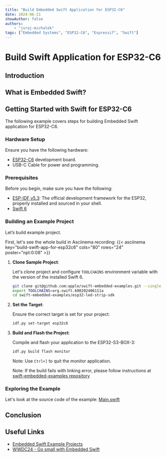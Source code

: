 ```yaml
---
title: "Build Embedded Swift Application for ESP32-C6"
date: 2024-06-21
showAuthor: false
authors:
    - "juraj-michalek"
tags: ["Embedded Systems", "ESP32-C6", "Espressif", "Swift"]
---
```


# Build Swift Application for ESP32-C6

## Introduction

## What is Embedded Swift?

## Getting Started with Swift for ESP32-C6

The following example covers steps for building Embedded Swift application for ESP32-C6.

### Hardware Setup

Ensure you have the following hardware:

- [ESP32-C6](https://www.espressif.com/en/products/socs/esp32-c6) development board.
- USB-C Cable for power and programming.

### Prerequisites

Before you begin, make sure you have the following:

- [ESP-IDF v5.3](https://docs.espressif.com/projects/esp-idf/en/release-v5.3/esp32/get-started/index.html): The official development framework for the ESP32, properly installed and sourced in your shell.
- [Swift 6](https://www.swift.org/install/macos/#development-snapshots)

### Building an Example Project

Let’s build example project.

First, let's see the whole build in Asciinema recording:
{{< asciinema key="build-swift-app-for-esp32c6" cols="80" rows="24" poster="npt:0:08" >}}

1. **Clone Sample Project**:

   Let's clone project and configure `TOOLCHAINS` environment variable with the version of the installed Swift 6.

   ```bash
   git clone git@github.com:apple/swift-embedded-examples.git --single-branch --branch main
   export TOOLCHAINS=org.swift.600202406111a
   cd swift-embedded-examples/esp32-led-strip-sdk
   ```

2. **Set the Target**:

   Ensure the correct target is set for your project:

   ```bash
   idf.py set-target esp32c6
   ```

3. **Build and Flash the Project**:

   Compile and flash your application to the ESP32-S3-BOX-3:

   ```bash
   idf.py build flash monitor
   ```

   Note: Use `Ctrl+]` to quit the monitor application.

   Note: If the build fails with linking error, please follow instructions at [swift-embedded-examples repository](https://github.com/apple/swift-embedded-examples/issues/17#issuecomment-2174606877)

### Exploring the Example


Let's look at the source code of the example: [Main.swift](https://github.com/apple/swift-embedded-examples/blob/main/esp32-led-strip-sdk/main/Main.swift)

## Conclusion


## Useful Links

- [Embedded Swift Example Projects](https://github.com/apple/swift-embedded-examples/tree/main/esp32-led-strip-sdk)
- [WWDC24 - Go small with Embedded Swift](https://developer.apple.com/videos/play/wwdc2024/10197/)
